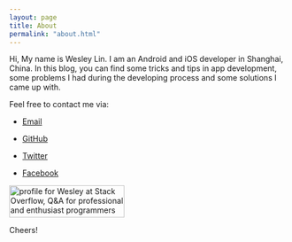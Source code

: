 ```yaml
---
layout: page
title: About
permalink: "about.html"
---
```



Hi, My name is Wesley Lin. I am an Android and iOS developer in Shanghai, China. In this blog, you can find some tricks and tips in app development, some problems I had during the developing process and some solutions I came up with.

Feel free to contact me via:

 * [Email](mailto:westlinkin@gmail.com)
 * [GitHub](https://github.com/westlinkin)
 * [Twitter](https://twitter.com/WestLinkin)
 * [Facebook](https://www.facebook.com/westlinkin)
 
   <a href="http://stackoverflow.com/users/1650683/wesley">
<img src="http://stackoverflow.com/users/flair/1650683.png" width="208" height="58" alt="profile for Wesley at Stack Overflow, Q&amp;A for professional and enthusiast programmers" title="profile for Wesley at Stack Overflow, Q&amp;A for professional and enthusiast programmers">
</a>

Cheers!


